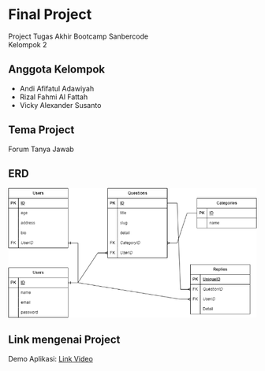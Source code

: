 # Final Project

Project Tugas Akhir Bootcamp Sanbercode  
Kelompok 2  

## Anggota Kelompok

- Andi Afifatul Adawiyah
- Rizal Fahmi Al Fattah
- Vicky Alexander Susanto

## Tema Project

Forum Tanya Jawab

## ERD

<!-- Bagian ini diisi diagram ERD Project -->
![ERD Forum Project](forum-tanya-jawab/public/img/ERD%20Final.png)

## Link mengenai Project

Demo Aplikasi: [Link Video](https://drive.google.com/file/d/1YdyVbIvduww5WhdWS5AYJSkMX4AjTfZe/view?usp=sharing)

<!-- Bagian Situs Heroku/Hostingan/Hosting lain -->